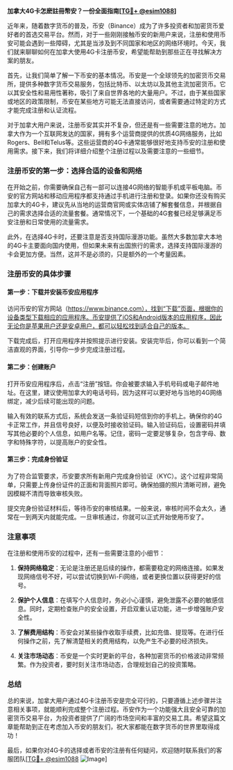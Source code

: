 **加拿大4G卡怎麽註冊幣安？一份全面指南[[TG💪+ @esim1088](https://t.me/s/esim1088)]**

近年来，随着数字货币的普及，币安（Binance）成为了许多投资者和加密货币爱好者的首选交易平台。然而，对于一些刚刚接触币安的新用户来说，注册和使用币安可能会遇到一些障碍，尤其是当涉及到不同国家和地区的网络环境时。今天，我们就来聊聊如何在加拿大使用4G卡注册币安，希望能帮助到那些正在寻找解决方案的朋友。

首先，让我们简单了解一下币安的基本情况。币安是一个全球领先的加密货币交易所，提供多种数字货币交易服务，包括比特币、以太坊以及其他主流加密货币。它以其安全性和易用性著称，吸引了来自世界各地的大量用户。不过，由于某些国家或地区的政策限制，币安在某些地方可能无法直接访问，或者需要通过特定的方式才能完成注册和认证流程。

对于加拿大用户来说，注册币安其实并不复杂，但还是有一些需要注意的地方。加拿大作为一个互联网发达的国家，拥有多个运营商提供的优质4G网络服务，比如Rogers、Bell和Telus等。这些运营商的4G卡通常能够很好地支持币安的注册和使用需求。接下来，我们将详细介绍整个注册过程以及需要注意的一些细节。

### 注册币安的第一步：选择合适的设备和网络

在开始之前，你需要确保自己有一部可以连接4G网络的智能手机或平板电脑。币安的官方网站和移动应用程序都支持通过手机进行注册和登录。如果你还没有购买加拿大的4G卡，建议先从当地的运营商官网或实体店铺了解套餐信息，并根据自己的需求选择合适的流量套餐。通常情况下，一个基础的4G套餐已经足够满足币安注册和日常使用的流量需求。

此外，在选择4G卡时，还要注意是否支持国际漫游功能。虽然大多数加拿大本地的4G卡主要面向国内使用，但如果未来有出国旅行的需求，选择支持国际漫游的卡会更加方便。当然，这并不是必须的，只是额外的一个考量因素。

### 注册币安的具体步骤

#### 第一步：下载并安装币安应用程序

访问币安的官方网站（https://www.binance.com），找到“下载”页面，根据你的设备类型下载相应的应用程序。币安提供了iOS和Android版本的应用程序，因此无论你是苹果用户还是安卓用户，都可以轻松找到适合自己的版本。

下载完成后，打开应用程序并按照提示进行安装。安装完毕后，你可以看到一个简洁直观的界面，引导你一步步完成注册过程。

#### 第二步：创建账户

打开币安应用程序后，点击“注册”按钮。你会被要求输入手机号码或电子邮件地址。在这里，建议使用加拿大的电话号码，因为这样可以更好地与当地的4G网络绑定，减少后续可能出现的问题。

输入有效的联系方式后，系统会发送一条验证码短信到你的手机上。确保你的4G卡正常工作，并且信号良好，以便及时接收验证码。输入验证码后，设置密码并填写其他必要的个人信息，如用户名等。记住，密码一定要足够复杂，包含字母、数字和特殊字符，以提高账户的安全性。

#### 第三步：完成身份验证

为了符合监管要求，币安要求所有新用户完成身份验证（KYC）。这个过程非常简单，只需要上传身份证件的正面和背面照片即可。确保拍摄的照片清晰可辨，避免因模糊不清而导致审核失败。

提交完身份验证材料后，等待币安的审核结果。一般来说，审核时间不会太久，通常在一到两天内就能完成。一旦审核通过，你就可以正式开始使用币安了。

### 注意事项

在注册和使用币安的过程中，还有一些需要注意的小细节：

1. **保持网络稳定**：无论是注册还是后续的操作，都需要稳定的网络连接。如果发现网络信号不好，可以尝试切换到Wi-Fi网络，或者更换位置以获得更好的信号。

2. **保护个人信息**：在填写个人信息时，务必小心谨慎，避免泄露不必要的敏感信息。同时，定期检查账户的安全设置，开启双重认证功能，进一步增强账户安全性。

3. **了解费用结构**：币安会对某些操作收取手续费，比如充值、提现等。在进行任何操作之前，先了解清楚相关的费用结构，以免产生不必要的经济损失。

4. **关注市场动态**：币安是一个实时更新的平台，各种加密货币的价格波动非常频繁。作为投资者，要时刻关注市场动态，合理规划自己的投资策略。

### 总结

总的来说，加拿大用户通过4G卡注册币安是完全可行的，只要遵循上述步骤并注意相关事项，就能顺利完成整个注册过程。币安作为一个功能强大且安全可靠的加密货币交易平台，为投资者提供了广阔的市场空间和丰富的交易工具。希望这篇文章能帮助到正在考虑加入币安的朋友们，祝大家都能在数字货币的世界里取得成功！

最后，如果你对4G卡的选择或者币安的注册有任何疑问，欢迎随时联系我们的客服团队[[TG💪+ @esim1088](https://t.me/s/esim1088) ![Image](https://i.postimg.cc/4NQfJmqS/Snipaste-2025-05-13-00-14-12.png)]
